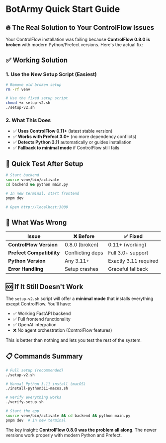 # BotArmy Quick Start Guide

## 🔥 The Real Solution to Your ControlFlow Issues

Your ControlFlow installation was failing because **ControlFlow 0.8.0 is broken** with modern Python/Prefect versions. Here's the actual fix:

## ✅ Working Solution

### 1. Use the New Setup Script (Easiest)
```bash
# Remove old broken setup
rm -rf venv

# Use the fixed setup script
chmod +x setup-v2.sh
./setup-v2.sh
```

### 2. What This Does
- ✅ **Uses ControlFlow 0.11+** (latest stable version)
- ✅ **Works with Prefect 3.0+** (no more dependency conflicts)
- ✅ **Detects Python 3.11** automatically or guides installation
- ✅ **Fallback to minimal mode** if ControlFlow still fails

## 🚀 Quick Test After Setup

```bash
# Start backend
source venv/bin/activate
cd backend && python main.py

# In new terminal, start frontend
pnpm dev

# Open http://localhost:3000
```

## 🔧 What Was Wrong

| Issue | ❌ Before | ✅ Fixed |
|-------|-----------|----------|
| **ControlFlow Version** | 0.8.0 (broken) | 0.11+ (working) |
| **Prefect Compatibility** | Conflicting deps | Full 3.0+ support |
| **Python Version** | Any 3.11+ | Exactly 3.11 required |
| **Error Handling** | Setup crashes | Graceful fallback |

## 🆘 If It Still Doesn't Work

The `setup-v2.sh` script will offer a **minimal mode** that installs everything except ControlFlow. You'll have:
- ✅ Working FastAPI backend
- ✅ Full frontend functionality  
- ✅ OpenAI integration
- ❌ No agent orchestration (ControlFlow features)

This is better than nothing and lets you test the rest of the system.

## 📋 Commands Summary

```bash
# Full setup (recommended)
./setup-v2.sh

# Manual Python 3.11 install (macOS)
./install-python311-macos.sh

# Verify everything works
./verify-setup.sh

# Start the app
source venv/bin/activate && cd backend && python main.py
pnpm dev  # in new terminal
```

The key insight: **ControlFlow 0.8.0 was the problem all along**. The newer versions work properly with modern Python and Prefect.
